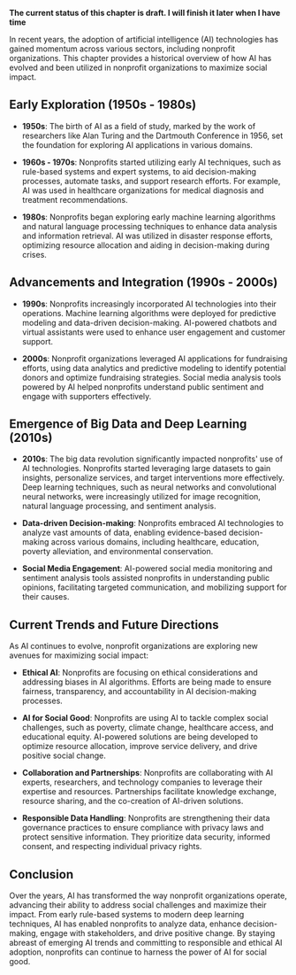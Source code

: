 **The current status of this chapter is draft. I will finish it later when I have time**

In recent years, the adoption of artificial intelligence (AI) technologies has gained momentum across various sectors, including nonprofit organizations. This chapter provides a historical overview of how AI has evolved and been utilized in nonprofit organizations to maximize social impact.

Early Exploration (1950s - 1980s)
---------------------------------

* **1950s**: The birth of AI as a field of study, marked by the work of researchers like Alan Turing and the Dartmouth Conference in 1956, set the foundation for exploring AI applications in various domains.

* **1960s - 1970s**: Nonprofits started utilizing early AI techniques, such as rule-based systems and expert systems, to aid decision-making processes, automate tasks, and support research efforts. For example, AI was used in healthcare organizations for medical diagnosis and treatment recommendations.

* **1980s**: Nonprofits began exploring early machine learning algorithms and natural language processing techniques to enhance data analysis and information retrieval. AI was utilized in disaster response efforts, optimizing resource allocation and aiding in decision-making during crises.

Advancements and Integration (1990s - 2000s)
--------------------------------------------

* **1990s**: Nonprofits increasingly incorporated AI technologies into their operations. Machine learning algorithms were deployed for predictive modeling and data-driven decision-making. AI-powered chatbots and virtual assistants were used to enhance user engagement and customer support.

* **2000s**: Nonprofit organizations leveraged AI applications for fundraising efforts, using data analytics and predictive modeling to identify potential donors and optimize fundraising strategies. Social media analysis tools powered by AI helped nonprofits understand public sentiment and engage with supporters effectively.

Emergence of Big Data and Deep Learning (2010s)
-----------------------------------------------

* **2010s**: The big data revolution significantly impacted nonprofits' use of AI technologies. Nonprofits started leveraging large datasets to gain insights, personalize services, and target interventions more effectively. Deep learning techniques, such as neural networks and convolutional neural networks, were increasingly utilized for image recognition, natural language processing, and sentiment analysis.

* **Data-driven Decision-making**: Nonprofits embraced AI technologies to analyze vast amounts of data, enabling evidence-based decision-making across various domains, including healthcare, education, poverty alleviation, and environmental conservation.

* **Social Media Engagement**: AI-powered social media monitoring and sentiment analysis tools assisted nonprofits in understanding public opinions, facilitating targeted communication, and mobilizing support for their causes.

Current Trends and Future Directions
------------------------------------

As AI continues to evolve, nonprofit organizations are exploring new avenues for maximizing social impact:

* **Ethical AI**: Nonprofits are focusing on ethical considerations and addressing biases in AI algorithms. Efforts are being made to ensure fairness, transparency, and accountability in AI decision-making processes.

* **AI for Social Good**: Nonprofits are using AI to tackle complex social challenges, such as poverty, climate change, healthcare access, and educational equity. AI-powered solutions are being developed to optimize resource allocation, improve service delivery, and drive positive social change.

* **Collaboration and Partnerships**: Nonprofits are collaborating with AI experts, researchers, and technology companies to leverage their expertise and resources. Partnerships facilitate knowledge exchange, resource sharing, and the co-creation of AI-driven solutions.

* **Responsible Data Handling**: Nonprofits are strengthening their data governance practices to ensure compliance with privacy laws and protect sensitive information. They prioritize data security, informed consent, and respecting individual privacy rights.

Conclusion
----------

Over the years, AI has transformed the way nonprofit organizations operate, advancing their ability to address social challenges and maximize their impact. From early rule-based systems to modern deep learning techniques, AI has enabled nonprofits to analyze data, enhance decision-making, engage with stakeholders, and drive positive change. By staying abreast of emerging AI trends and committing to responsible and ethical AI adoption, nonprofits can continue to harness the power of AI for social good.
